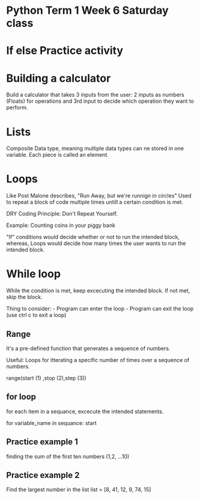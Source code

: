 # Python Term 1 Week 6 Saturday class

# If else Practice activity

# Building a calculator

Build a calculator that takes 3 inputs from the user:
2 inputs as numbers (Floats) for operations and 3rd input to decide which operation they want to perform.

# Lists
Composite Data type, meaning multiple data types can ne stored in one variable.
Each piece is called an element.

# Loops

Like Post Malone describes, "Run Away, but we're runnign in circles"
Used to repeat a block of code multiple times untill a certain condition is met.

DRY  Coding Principle: Don't Repeat Yourself.

Example: Counting coins in your piggy bank

"If" conditions would decide whether or not to run the intended block, whereas, Loops would decide how many times the user wants to run the intended block.

# While loop
While the condition is met, keep excecuting the intended block. If not met, skip the block.

Thing to consider:
    - Program can enter the loop
    - Program can exit the loop (use ctrl c to exit a loop)

## Range
It's a pre-defined function that generates a sequence of numbers.

Useful: Loops for itterating a specific number of times over a sequence of numbers.

range(start (1) ,stop (2),step  (3))

## for loop
for each item in a sequance, excecute the intended statements.

for variable_name in sequance:
    start

## Practice example 1
finding the sum of the first ten numbers (1,2, ...10)

## Practice example 2
Find the largest number in the list
list = [8, 41, 12, 9, 74, 15]

